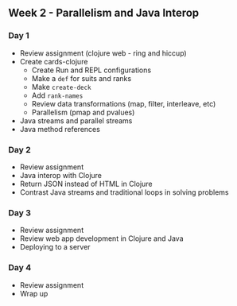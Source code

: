 ## Week 2 - Parallelism and Java Interop

### Day 1

* Review assignment (clojure web - ring and hiccup)
* Create cards-clojure
  * Create Run and REPL configurations
  * Make a `def` for suits and ranks
  * Make `create-deck`
  * Add `rank-names`
  * Review data transformations (map, filter, interleave, etc)
  * Parallelism (pmap and pvalues)
* Java streams and parallel streams
* Java method references

### Day 2

* Review assignment
* Java interop with Clojure
* Return JSON instead of HTML in Clojure
* Contrast Java streams and traditional loops in solving problems

### Day 3

* Review assignment
* Review web app development in Clojure and Java
* Deploying to a server

### Day 4

* Review assignment
* Wrap up
